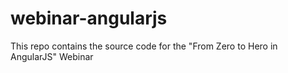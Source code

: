 # webinar-angularjs
This repo contains the source code for the "From Zero to Hero in AngularJS" Webinar
